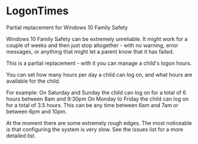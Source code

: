# LogonTimes
Partial replacement for Windows 10 Family Safety

Windows 10 Family Safety can be extremely unreliable.  It might work for a couple of weeks and then just stop altogether - with no warning, error messages, or anything that might let a parent know that it has failed.

This is a partial replacement - with it you can manage a child's logon hours.

You can set how many hours per day a child can log on, and what hours are available for the child.

For example:
On Saturday and Sunday the child can log on for a total of 6 hours between 8am and 9:30pm
On Monday to Friday the child can log on for a total of 3.5 hours.  This can be any time between 6am and 7am or between 6pm and 10pm.

At the moment there are some extremely rough edges.  The most noticeable is that configuring the system is very slow.
See the issues list for a more detailed list.
